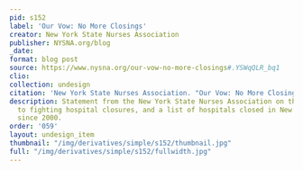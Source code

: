 ```yaml
---
pid: s152
label: 'Our Vow: No More Closings'
creator: New York State Nurses Association
publisher: NYSNA.org/blog
_date:
format: blog post
source: https://www.nysna.org/our-vow-no-more-closings#.YSWqQLR_bq1
clio:
collection: undesign
citation: 'New York State Nurses Association. "Our Vow: No More Closings.” on NYNA.org/blog'
description: Statement from the New York State Nurses Association on the union's commitment
  to fighting hospital closures, and a list of hospitals closed in New York state
  since 2000.
order: '059'
layout: undesign_item
thumbnail: "/img/derivatives/simple/s152/thumbnail.jpg"
full: "/img/derivatives/simple/s152/fullwidth.jpg"
---
```

